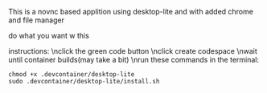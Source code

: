 This is a novnc based applition using desktop-lite and with added chrome and file manager

do what you want w this

instructions:
\nclick the green code button
\nclick create codespace
\nwait until container builds(may take a bit)
\nrun these commands in the terminal: 
```
chmod +x .devcontainer/desktop-lite
sudo .devcontainer/desktop-lite/install.sh
```
